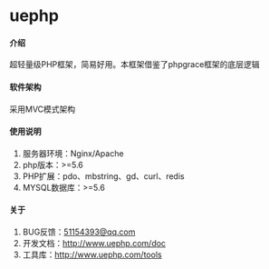 # uephp

#### 介绍
超轻量级PHP框架，简易好用。本框架借鉴了phpgrace框架的底层逻辑

#### 软件架构
采用MVC模式架构

#### 使用说明

1.  服务器环境：Nginx/Apache
2.  php版本：>=5.6
3.  PHP扩展：pdo、mbstring、gd、curl、redis
4.  MYSQL数据库：>=5.6


#### 关于

1.  BUG反馈：51154393@qq.com
2.  开发文档：http://www.uephp.com/doc
3.  工具库：http://www.uephp.com/tools
